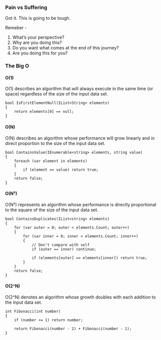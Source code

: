 ### Pain vs Suffering
Got it. This is going to be tough. 

Remeber - 
1) What’s your perspective?
2) Why are you doing this?
3) Do you want what comes at the end of this journey?
4) Are you doing this for you?

### The Big O

#### O(1)
O(1) describes an algorithm that will always execute in the same time (or space) regardless of the size of the input data set.

``` 
bool IsFirstElementNull(IList<String> elements)
{
    return elements[0] == null;
} 
```

#### O(N)
O(N) describes an algorithm whose performance will grow linearly and in direct proportion to the size of the input data set. 

```
bool ContainsValue(IEnumerable<string> elements, string value)
{
    foreach (var element in elements)
    {
        if (element == value) return true; 
    }     
    return false; 
}
```

#### O(N²)
O(N²) represents an algorithm whose performance is directly proportional to the square of the size of the input data set.

```
bool ContainsDuplicates(IList<string> elements)
{
    for (var outer = 0; outer < elements.Count; outer++) 
    {
        for (var inner = 0; inner < elements.Count; inner++) 
        { 
            // Don't compare with self 
            if (outer == inner) continue;             
            
            if (elements[outer] == elements[inner]) return true; 
        }
    }    
    return false;
}
```

#### O(2^N)
O(2^N) denotes an algorithm whose growth doubles with each addition to the input data set.

```
int Fibonacci(int number)
{
    if (number <= 1) return number;
       
    return Fibonacci(number - 2) + Fibonacci(number - 1); 
}
```
